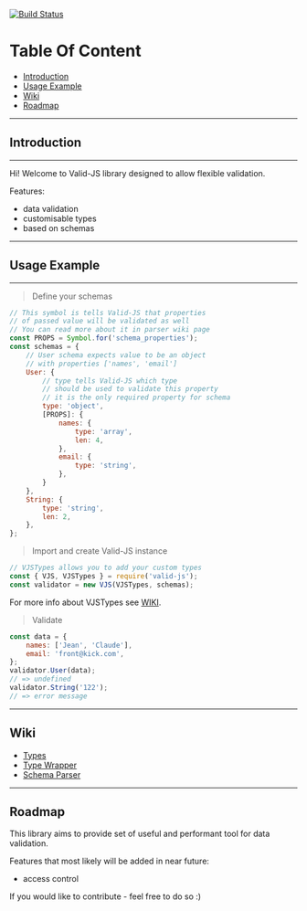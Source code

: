 [![Build Status](https://travis-ci.org/krnik/valid-js.svg?branch=master)](https://travis-ci.org/krnik/valid-js)
# Table Of Content
- [Introduction](#introduction)
- [Usage Example](#usage-example)
- [Wiki](#wiki)
- [Roadmap](#roadmap)
***
## Introduction
***
Hi! Welcome to Valid-JS library designed to allow flexible validation.

Features:
- data validation
- customisable types
- based on schemas
<!-- - access controll -->
***
## Usage Example
***
> Define your schemas
```javascript
// This symbol is tells Valid-JS that properties
// of passed value will be validated as well
// You can read more about it in parser wiki page
const PROPS = Symbol.for('schema_properties');
const schemas = {
    // User schema expects value to be an object
    // with properties ['names', 'email']
    User: {
        // type tells Valid-JS which type
        // should be used to validate this property
        // it is the only required property for schema
        type: 'object',
        [PROPS]: {
            names: {
                type: 'array',
                len: 4,
            },
            email: {
                type: 'string',
            },
        }
    },
    String: {
        type: 'string',
        len: 2,
    },
};
```
> Import and create Valid-JS instance
```javascript
// VJSTypes allows you to add your custom types
const { VJS, VJSTypes } = require('valid-js');
const validator = new VJS(VJSTypes, schemas);
```
For more info about VJSTypes see [WIKI](../../wiki/type-wrapper).
> Validate
```javascript
const data = {
    names: ['Jean', 'Claude'],
    email: 'front@kick.com',
};
validator.User(data);
// => undefined
validator.String('122');
// => error message
```
***
## Wiki
- [Types](../../wiki/type)
- [Type Wrapper](../../wiki/type-wrapper)
- [Schema Parser](../../wiki/parser)
***
## Roadmap
This library aims to provide set of useful and performant tool for data validation.

Features that most likely will be added in near future:
- access control

If you would like to contribute - feel free to do so :)
